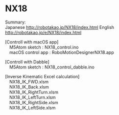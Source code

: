 # NX18
Summary:  
Japanese http://robotakao.jp/NX18/index.html
English http://robotakao.jp/e/NX18/index.html
  
  
[Controll with macOS app]  
&emsp;M5Atom sketch : NX18_control.ino  
&emsp;macOS control app : RoboMotionDesignerNX18.app  

[Controll with Dabble]  
&emsp;M5Atom sketch : NX18_control_dabble.ino  

[Inverse Kinematic Excel calculation]   
&emsp;NX18_IK_FWD.xlsm  
&emsp;NX18_IK_Back.xlsm  
&emsp;NX18_IK_RightTurn.xlsm  
&emsp;NX18_IK_LeftTurn.xlsm  
&emsp;NX18_IK_RightSide.xlsm  
&emsp;NX18_IK_LeftSide.xlsm  
